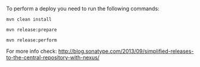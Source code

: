 To perform a deploy you need to run the following commands:

`mvn clean install`

`mvn release:prepare`

`mvn release:perform`


For more info check: http://blog.sonatype.com/2013/09/simplified-releases-to-the-central-repository-with-nexus/
